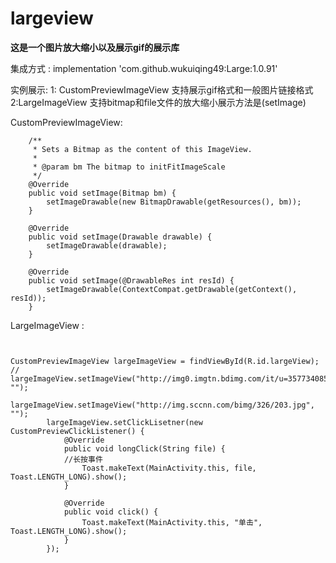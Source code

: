 # largeview
**这是一个图片放大缩小以及展示gif的展示库**

集成方式  :  implementation 'com.github.wukuiqing49:Large:1.0.91'

实例展示: 
    1: CustomPreviewImageView 支持展示gif格式和一般图片链接格式
    2:LargeImageView   支持bitmap和file文件的放大缩小展示方法是(setImage)

CustomPreviewImageView:

```
    /**
     * Sets a Bitmap as the content of this ImageView.
     *
     * @param bm The bitmap to initFitImageScale
     */
    @Override
    public void setImage(Bitmap bm) {
        setImageDrawable(new BitmapDrawable(getResources(), bm));
    }

    @Override
    public void setImage(Drawable drawable) {
        setImageDrawable(drawable);
    }

    @Override
    public void setImage(@DrawableRes int resId) {
        setImageDrawable(ContextCompat.getDrawable(getContext(), resId));
    }

```

LargeImageView :

```
     

CustomPreviewImageView largeImageView = findViewById(R.id.largeView);
//   largeImageView.setImageView("http://img0.imgtn.bdimg.com/it/u=3577340855,977795531&fm=26&gp=0.jpg", ""); 
        largeImageView.setImageView("http://img.sccnn.com/bimg/326/203.jpg", "");
        largeImageView.setClickLisetner(new CustomPreviewClickListener() {
            @Override
            public void longClick(String file) {
            //长按事件
                Toast.makeText(MainActivity.this, file, Toast.LENGTH_LONG).show();
            }

            @Override
            public void click() {
                Toast.makeText(MainActivity.this, "单击", Toast.LENGTH_LONG).show();
            }
        });


```




